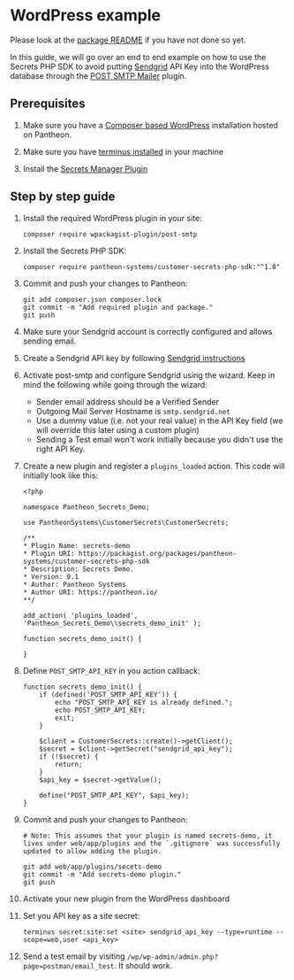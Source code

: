 # WordPress example

Please look at the [package README](../README.md) if you have not done so yet.

In this guide, we will go over an end to end example on how to use the Secrets PHP SDK to avoid putting [Sendgrid](https://sendgrid.com/) API Key into the WordPress database through the [POST SMTP Mailer](https://wordpress.org/plugins/post-smtp/) plugin.

## Prerequisites

1) Make sure you have a [Composer based WordPress](https://github.com/pantheon-upstreams/wordpress-composer-managed) installation hosted on Pantheon.

1) Make sure you have [terminus installed](https://docs.pantheon.io/terminus/install#install-terminus) in your machine

1) Install the [Secrets Manager Plugin](https://github.com/pantheon-systems/terminus-secrets-manager-plugin#installation)

## Step by step guide

1) Install the required WordPress plugin in your site:

    ```
    composer require wpackagist-plugin/post-smtp
    ```

1) Install the Secrets PHP SDK:

    ```
    composer require pantheon-systems/customer-secrets-php-sdk:"^1.0"
    ```

1) Commit and push your changes to Pantheon:

    ```
    git add composer.json composer.lock
    git commit -m "Add required plugin and package."
    git push
    ```

1) Make sure your Sendgrid account is correctly configured and allows sending email.

1) Create a Sendgrid API key by following [Sendgrid instructions](https://docs.sendgrid.com/ui/account-and-settings/api-keys#creating-an-api-key)

1) Activate post-smtp and configure Sendgrid using the wizard. Keep in mind the following while going through the wizard:

    - Sender email address should be a Verified Sender
    - Outgoing Mail Server Hostname is `smtp.sendgrid.net`
    - Use a dummy value (i.e. not your real value) in the API Key field (we will override this later using a custom plugin)
    - Sending a Test email won't work initially because you didn't use the right API Key.

1) Create a new plugin and register a `plugins_loaded` action. This code will initially look like this:

    ```
    <?php

    namespace Pantheon_Secrets_Demo;

    use PantheonSystems\CustomerSecrets\CustomerSecrets;

    /**
    * Plugin Name: secrets-demo
    * Plugin URI: https://packagist.org/packages/pantheon-systems/customer-secrets-php-sdk
    * Description: Secrets Demo.
    * Version: 0.1
    * Author: Pantheon Systems
    * Author URI: https://pantheon.io/
    **/

    add_action( 'plugins_loaded', 'Pantheon_Secrets_Demo\\secrets_demo_init' );

    function secrets_demo_init() {
        
    }
    ```

1) Define `POST_SMTP_API_KEY` in you action callback:

    ```
    function secrets_demo_init() {
        if (defined('POST_SMTP_API_KEY')) {
            echo "POST_SMTP_API_KEY is already defined.";
            echo POST_SMTP_API_KEY;
            exit;
        }
            
        $client = CustomerSecrets::create()->getClient();
        $secret = $client->getSecret("sendgrid_api_key");
        if (!$secret) {
            return;
        }
        $api_key = $secret->getValue();
        
        define("POST_SMTP_API_KEY", $api_key);
    }
    ```

1) Commit and push your changes to Pantheon:

    ```
    # Note: This assumes that your plugin is named secrets-demo, it lives under web/app/plugins and the `.gitignore` was successfully updated to allow adding the plugin.

    git add web/app/plugins/secets-demo
    git commit -m "Add secrets-demo plugin."
    git push
    ```

1) Activate your new plugin from the WordPress dashboard

1) Set you API key as a site secret:

    ```
    terminus secret:site:set <site> sendgrid_api_key --type=runtime --scope=web,user <api_key>
    ```

1) Send a test email by visiting `/wp/wp-admin/admin.php?page=postman/email_test`. It should work.